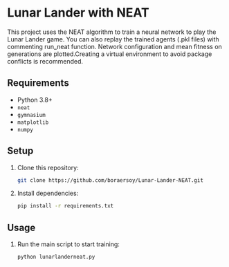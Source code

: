 # Lunar Lander with NEAT

This project uses the NEAT algorithm to train a neural network to play the Lunar Lander game. You can also replay the trained agents (.pkl files) with commenting run_neat function. Network configuration and mean fitness on generations are plotted.Creating a virtual environment to avoid package conflicts is recommended.

## Requirements
- Python 3.8+
- `neat`
- `gymnasium`
- `matplotlib`
- `numpy`

## Setup
1. Clone this repository:
   ```bash
   git clone https://github.com/boraersoy/Lunar-Lander-NEAT.git
   ```
2. Install dependencies:
   ```bash
   pip install -r requirements.txt
   ```

## Usage
1. Run the main script to start training:
   ```bash
   python lunarlanderneat.py
   ```

